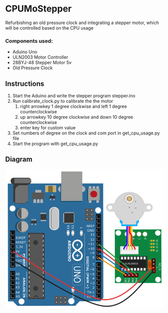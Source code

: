 # CPUMoStepper

Refurbishing an old pressure clock and integrating a stepper motor, which will be controlled based on the CPU usage

### Components used:
* Aduino Uno
* ULN2003 Motor Controller
* 28BYJ-48 Stepper Motor 5v
* Old Pressure Clock

## Instructions

1. Start the Aduino and write the stepper program stepper.ino
2. Run calibrate_clock.py to calibrate the the motor
    1. right arrowkey 1 degree clockwise and left 1 degree counterclockwise
    2. up arrowkey 10 degree clockwise and down 10 degree counterclockwise
    3. enter key for custom value
3. Set numbers of degree on the clock and com port in get_cpu_usage.py file
4. Start the program with get_cpu_usage.py

## Diagram

![Diagram](stepper/diagram.png)